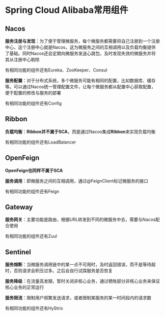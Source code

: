 # Spring Cloud Alibaba常用组件

## Nacos

**服务注册与发现**：为了便于管理微服务，每个微服务都需要将自己注册到一个注册中心，这个注册中心就是Nacos，这为微服务之间的互相调用以及负载均衡提供了基础。同时Nacos还会定期向微服务发送心跳包，及时发现失效的微服务并将其从注册中心剔除

有相同功能的组件还有Eureka、ZooKeeper、Consul

**服务配置**：对于分布式系统，多个微服务可能有相同的配置，比如数据库、缓存等。可以通过Nacos统一管理配置文件，让每个微服务都从配置中心获取配置，便于配置的修改与服务的部署

有相同功能的组件还有Config

## Ribbon

**负载均衡**：**Ribbon并不属于SCA**，而是通过Nacos集成**Ribbon**来实现负载均衡

有相同功能的组件还有LoadBalancer

## OpenFeign

**OpenFeign也同样不属于SCA**

**服务调用**：即微服务之间的互相调用，通过@FeignClient标记微服务的接口

有相同功能的组件还有Feign

## Gateway

**服务网关**：主要功能是路由，根据URL转发到不同的微服务中去，需要与Nacos配合使用

有相同功能的组件还有Zuul

## Sentinel

**服务熔断**：当微服务调用链中的某一点不可用时，及时返回错误，而不是等待超时，否则请求会积压过多。之后会自行试探服务是否恢复

**服务降级**：在流量高发期，暂时关闭非核心业务，通过牺牲部分非核心业务来保证核心业务的正常运行

**服务限流**：限制用户频繁发送请求，或者限制某服务的某一时间段内的请求数

有相同功能的组件还有HyStrix